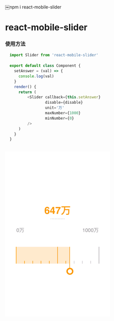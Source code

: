 ￼npm i react-mobile-slider
# react-mobile-slider

### 使用方法
```javascript
  import Slider from 'react-mobile-slider'

  export default class Component {
    setAnswer = (val) => {
      console.log(val)
    }
    render() {
      return (
          <Slider callback={this.setAnswer}
                  disable={disable}
                  unit='万'
                  maxNumber={1000}
                  minNumber={0}
          />
      )
    }
  }
  
```
![](https://github.com/zhenliliu/react-mobile-slider/blob/master/images/demo.gif)